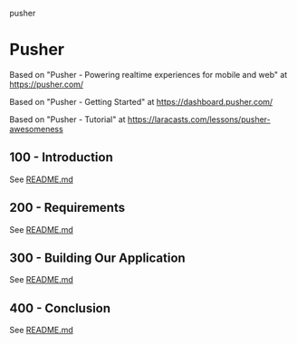 pusher
# Pusher

Based on "Pusher - Powering realtime experiences for mobile and web" at https://pusher.com/

Based on "Pusher - Getting Started" at https://dashboard.pusher.com/

Based on "Pusher - Tutorial" at https://laracasts.com/lessons/pusher-awesomeness 

## 100 - Introduction

See [README.md](./100/README.md)

## 200 - Requirements

See [README.md](./200/README.md)

## 300 - Building Our Application

See [README.md](./300/README.md)

## 400 - Conclusion

See [README.md](./400/README.md)
